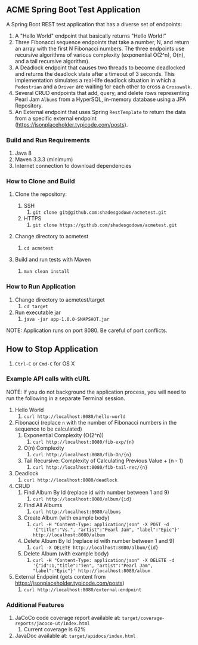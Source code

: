 ACME Spring Boot Test Application
---------------------------------

 A Spring Boot REST test application that has a diverse set of endpoints:  
 1. A "Hello World" endpoint that basically returns "Hello World!"
 1. Three Fibonacci sequence endpoints that take a number, N, and return an array with the first 
 N Fibonacci numbers. The three endpoints use recursive algorithms of various complexity
 (exponential O(2^n), O(n), and a tail recursive algorithm).
 1. A Deadlock endpoint that causes two threads to become deadlocked and returns
 the deadlock state after a timeout of 3 seconds. This implementation
 simulates a real-life deadlock situation in which a <code>Pedestrian</code> and a
 <code>Driver</code> are waiting for each other to cross a <code>Crosswalk</code>.
 1. Several CRUD endpoints that add, query, and delete rows representing Pearl Jam
 <code>Album</code>s from a HyperSQL, in-memory database using a JPA Repository.
 1. An External endpoint that uses Spring <code>RestTemplate</code> to return the data
 from a specific external endpoint (https://jsonplaceholder.typicode.com/posts).

### Build and Run Requirements
1. Java 8
1. Maven 3.3.3 (minimum)
1. Internet connection to download dependencies

### How to Clone and Build
1. Clone the repository:
    1. SSH
        1. ```git clone git@github.com:shadesgodown/acmetest.git```
    1. HTTPS
        1. ```git clone https://github.com/shadesgodown/acmetest.git```

1. Change directory to acmetest
    1. ```cd acmetest```

1. Build and run tests with Maven
    1. ```mvn clean install```

### How to Run Application
1. Change directory to acmetest/target
    1. ```cd target```
1. Run executable jar
    1. ```java -jar app-1.0.0-SNAPSHOT.jar```

NOTE: Application runs on port 8080. Be careful of port conflicts.

## How to Stop Application
1. <code>Ctrl-C</code> or <code>Cmd-C</code> for OS X

### Example API calls with cURL
NOTE: If you do not background the application process, you will need to 
run the following in a separate Terminal session. 

1. Hello World
    1. ```curl http://localhost:8080/hello-world```
1. Fibonacci (replace <code>n</code> with the number of Fibonacci
   numbers in the sequence to be calculated)
    1. Exponential Complexity (O(2^n))
        1. ```curl http://localhost:8080/fib-exp/{n}```
    1. O(n) Complexity
        1. ```curl http://localhost:8080/fib-On/{n}```
    1. Tail Recursive: Complexity of Calculating Previous Value + (n - 1)
        1. ```curl http://localhost:8080/fib-tail-rec/{n}```
1. Deadlock
    1. ```curl http://localhost:8080/deadlock```
1. CRUD
    1. Find Album By Id (replace id with number between 1 and 9)
        1. ```curl http://localhost:8080/album/{id}```
    1. Find All Albums
        1. ```curl http://localhost:8080/albums```
    1. Create Album (with example body)
        1. ```curl -H "Content-Type: application/json" -X POST -d '{"title":"Vs.", "artist":"Pearl Jam", "label":"Epic"}' http://localhost:8080/album```
    1. Delete Album By Id (replace id with number between 1 and 9)
        1. ```curl -X DELETE http://localhost:8080/album/{id}```
    1. Delete Album (with example body)
        1. ```curl -H "Content-Type: application/json" -X DELETE -d '{"id":1,"title":"Ten", "artist":"Pearl Jam", "label":"Epic"}' http://localhost:8080/album```
1. External Endpoint (gets content from https://jsonplaceholder.typicode.com/posts)
    1. ```curl http://localhost:8080/external-endpoint```

### Additional Features
1. JaCoCo code coverage report available at: <code>target/coverage-reports/jacoco-ut/index.html</code>
    1. Current coverage is 62%
1. JavaDoc available at: <code>target/apidocs/index.html</code>